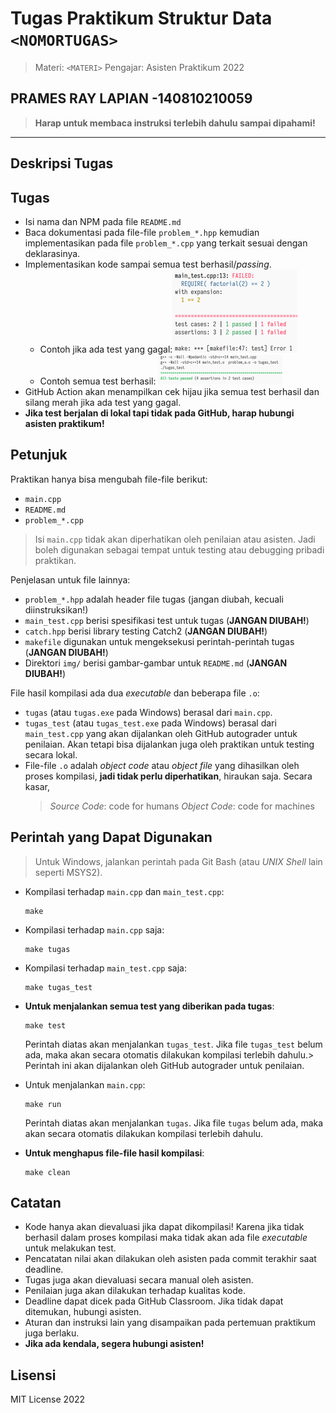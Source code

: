 # Tugas Praktikum Struktur Data `<NOMORTUGAS>`

> Materi: `<MATERI>`
> Pengajar: Asisten Praktikum 2022

## PRAMES RAY LAPIAN -140810210059

> **Harap untuk membaca instruksi terlebih dahulu sampai dipahami!**

---

## Deskripsi Tugas

<DESKRIPSI>

## Tugas

* Isi nama dan NPM pada file `README.md`
* Baca dokumentasi pada file-file `problem_*.hpp` kemudian implementasikan pada file `problem_*.cpp`
  yang terkait sesuai dengan deklarasinya.
* Implementasikan kode sampai semua test berhasil/_passing_.
  * Contoh jika ada test yang gagal:![](img/contoh_gagal.png)
  * Contoh semua test berhasil:
    ![](img/contoh_berhasil.png)
* GitHub Action akan menampilkan cek hijau jika semua test berhasil dan silang merah jika ada test
  yang gagal.
* **Jika test berjalan di lokal tapi tidak pada GitHub, harap hubungi asisten praktikum!**

## Petunjuk

Praktikan hanya bisa mengubah file-file berikut:

* `main.cpp`
* `README.md`
* `problem_*.cpp`

> Isi `main.cpp` tidak akan diperhatikan oleh penilaian atau asisten. Jadi boleh digunakan sebagai
> tempat untuk testing atau debugging pribadi praktikan.

Penjelasan untuk file lainnya:

* `problem_*.hpp` adalah header file tugas (jangan diubah, kecuali diinstruksikan!)
* `main_test.cpp` berisi spesifikasi test untuk tugas (**JANGAN DIUBAH!**)
* `catch.hpp` berisi library testing Catch2 (**JANGAN DIUBAH!**)
* `makefile` digunakan untuk mengeksekusi perintah-perintah tugas (**JANGAN DIUBAH!**)
* Direktori `img/` berisi gambar-gambar untuk `README.md` (**JANGAN DIUBAH!**)

File hasil kompilasi ada dua _executable_ dan beberapa file `.o`:

* `tugas` (atau `tugas.exe` pada Windows) berasal dari `main.cpp`.
* `tugas_test` (atau `tugas_test.exe` pada Windows) berasal dari `main_test.cpp` yang akan
  dijalankan oleh GitHub autograder untuk penilaian. Akan tetapi bisa dijalankan juga oleh praktikan
  untuk testing secara lokal.
* File-file `.o` adalah _object code_ atau _object file_ yang dihasilkan oleh proses kompilasi,
  **jadi tidak perlu diperhatikan**, hiraukan saja. Secara kasar,
  > _Source Code_: code for humans
  > _Object Code_: code for machines
  >

## Perintah yang Dapat Digunakan

> Untuk Windows, jalankan perintah pada Git Bash (atau _UNIX Shell_ lain seperti MSYS2).

* Kompilasi terhadap `main.cpp` dan `main_test.cpp`:
  ```shell
  make
  ```
* Kompilasi terhadap `main.cpp` saja:
  ```shell
  make tugas
  ```
* Kompilasi terhadap `main_test.cpp` saja:
  ```shell
  make tugas_test
  ```
* **Untuk menjalankan semua test yang diberikan pada tugas**:
  ```shell
  make test
  ```

  Perintah diatas akan menjalankan `tugas_test`. Jika file `tugas_test` belum ada, maka akan secara
  otomatis dilakukan kompilasi terlebih dahulu.> Perintah ini akan dijalankan oleh GitHub autograder untuk penilaian.
  >
* Untuk menjalankan `main.cpp`:
  ```shell
  make run
  ```

  Perintah diatas akan menjalankan `tugas`. Jika file `tugas` belum ada, maka akan secara otomatis dilakukan kompilasi terlebih dahulu.
* **Untuk menghapus file-file hasil kompilasi**:
  ```shell
  make clean
  ```

## Catatan

* Kode hanya akan dievaluasi jika dapat dikompilasi! Karena jika tidak berhasil dalam proses
  kompilasi maka tidak akan ada file _executable_ untuk melakukan test.
* Pencatatan nilai akan dilakukan oleh asisten pada commit terakhir saat deadline.
* Tugas juga akan dievaluasi secara manual oleh asisten.
* Penilaian juga akan dilakukan terhadap kualitas kode.
* Deadline dapat dicek pada GitHub Classroom. Jika tidak dapat ditemukan, hubungi asisten.
* Aturan dan instruksi lain yang disampaikan pada pertemuan praktikum juga berlaku.
* **Jika ada kendala, segera hubungi asisten!**

## Lisensi

MIT License 2022
